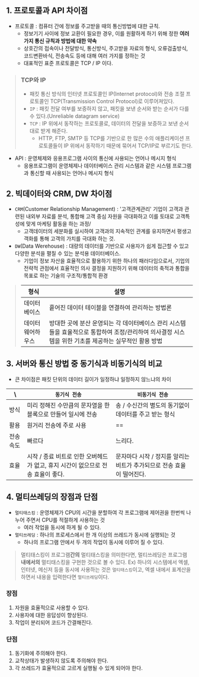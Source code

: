 ## 1. 프로토콜과 API 차이점
- 프로토콜 : 컴퓨터 간에 정보를 주고받을 때의 통신방법에 대한 규칙.
  - 정보기기 사이에 정보 교환이 필요한 경우, 이를 원활하게 하기 위해 정한 **여러 가지 통신 규칙과 방법에 대한 약속**
  - 상호간의 접속이나 전달방식, 통신방식, 주고받을 자료의 형식, 오류검출방식, 코드변환바식, 전송속도 등에 대해 여러 가지를 정하는 것
  - 대표적인 표준 프로토콜은 TCP / IP 이다.
> ### **TCP와 IP**
> - 패킷 통신 방식의 인터넷 프로토콜인 IP(Internet protocol)와 전송 조절 프로토콜인 TCP(Transmission Control Protocol)로 이루어져있다.
> - `IP` : 패킷 전달 여부를 보증하지 않고, 패킷을 보낸 순서와 받는 순서가 다를 수 있다.(Unreliable datagram service)
> - `TCP` : IP 위에서 동작하는 프로토콜로, 데이터의 전달을 보증하고 보낸 순서대로 받게 해준다.
>   - HTTP, FTP, SMTP 등 TCP를 기반으로 한 많은 수의 애플리케이션 프로토콜들이 IP 위에서 동작하기 때문에 묶어서 TCP/IP로 부르기도 한다.
- API : 운영체제와 응용프로그램 사이의 통신에 사용되는 언어나 메시지 형식
  - 응용프로그램이 운영체제나 데이터베이스 관리 시스템과 같은 시스템 프로그램과 통신할 때 사용되는 언어나 메시지 형식

## 2. 빅데이터와 CRM, DW 차이점
- `CRM`(Customer Relationship Management) : '고객관계관리' 기업이 고객과 관련된 내외부 자료를  분석, 통합해 고객 중심 자원을 극대화하고 이를 토대로 고객특성에 맞게 마케팅 활동을 하는 과정/
  - 고객데이터의 세분화를 실시하여 고객과의 지속적인 관계를 유지하면서 평생고객화를 통해 고객의 가치를 극대화 하는 것.
- `DW`(Data Werehouse) : 대량의 데이터를 기반으로 사용자가 쉽게 접근할 수 있고 다양한 분석을 펼칠 수 있는 분석용 데이터베이스.
  - 기업이 정보 자산을 효율적으로 활용하기 위한 하나의 패러다임으로서, 기업의 전략적 관점에서 효율적인 의사 결정을 지원하기 위해 데이터의 축적과 통합을 목표로 하는 기술의 구조적/통합적 환경

> | 형식 | 설명 |
> | -- | -- |
> | 데이터베이스 | 흩어진 데이터 테이블을 연결하여 관리하는 방법론 |
> | 데이터 웨어하우스 | 방대한 곳에 분산 운영되는 각 데이터베이스 관리 시스템들을 효율적으로 통합하여 조정/관리하여 의사결정 시스템을 위한 기초를 제공하는 실무적인 활용 방법 |

## 3. 서버와 통신 방법 중 동기식과 비동기식의 비교
- 큰 차이점은 패킷 단위의 데이터 길이가 일정하냐 일정하지 않느냐의 차이

| \ | `동기식 전송` | `비동기식 전송` |
| -- | -- | -- |
| 방식 | 미리 정해진 수만큼의 문자열을 한 블록으로 만들어 일시에 전송 | 송 / 수신간의 별도의 동기없이 데이터를 주고 받는 형식 |
| 활용 | 원거리 전송에 주로 사용 | == |
| 전송속도 | 빠르다 | 느리다. |
| 효율 | 시작 / 종료 비트로 인한 오버헤드가 없고, 휴지 시간이 없으므로 전송 효율이 좋다. | 문자마다 시작 / 정지를  알리는 비트가 추가되므로 전송 효율이 떨어진다. |

## 4. 멀티쓰레딩의 장점과 단점
- `멀티태스킹` : 운영체제가 CPU의 시간을 분할하여 각 프로그램에 제어권을 한번씩 나누어 주면서 CPU를 적절하게 사용하는 것
  - 여러 작업을 동시에 하게 될 수 있다.
- `멀티쓰레딩` : 하나의 프로세스에서 한 개 이상의 쓰레드가 동시에 실행되는 것
  - 하나의 프로그램 안에서 두 개의 작업이 동시에 이루어 질 수 있다.

> 멀티태스킹이 프로그램**간의** 멀티태스킹을 의미한다면, 멀티쓰레딩은 프로그램 **내에서의** 멀티태스킹을 구현한 것으로 볼 수 있다.
> Ex) 하나의 시스템에서 엑셀, 인터넷, 메신저 등을 동시에 사용하는 것은 `멀티태스킹`이고, 엑셀 내에서 표계산을 하면서 내용을 입력한다면 `멀티쓰레딩`이다.

### 장점
1. 자원을 효율적으로 사용할 수 있다.
2. 사용자에 대한 응답성이 향상된다.
3. 작업이 분리되어 코드가 간결해진다.

### 단점
1. 동기화에 주의해야 한다.
2. 교착상태가 발생하지 않도록 주의해야 한다.
3. 각 쓰레드가 효율적으로 고르게 실행될 수 있게 되어야 한다.
